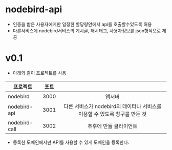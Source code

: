 # nodebird-api
- 인증을 받은 사용자에게만 일정한 할당량안에서 api를 호출할수있도록 허용
- 다른서비스에 nodebird서비스의 게시글, 해시태그, 사용자정보를 json형식으로 제공

# v0.1
- 아래와 같이 프로젝트를 사용

| 프로젝트 | 포트 |  |
|---|:---:|:---:|
| nodebird | 3000 | 앱서버 |
| nodebird-api | 3001 | 다른 서비스가 nodebird의 데이터나 서비스를 이용할 수 있도록 창구를 만든 것 |
| nodebird-call | 3002 | 추후에 만들 클라이언트 |

- 등록한 도메인에서만 API를 사용할 수 있게 도메인을 등록한다. 


